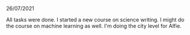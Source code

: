 26/07/2021

All tasks were done. I started a new course on science writing. I might do the course on machine learning as well. I'm doing the city level for Alfie.